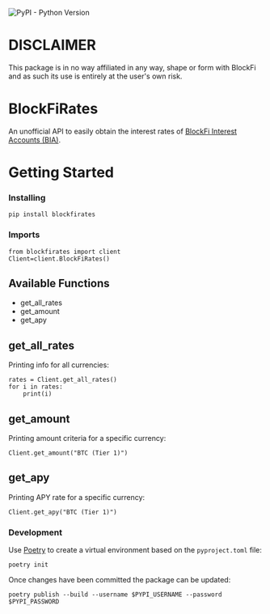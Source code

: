 ![PyPI - Python Version](https://img.shields.io/pypi/pyversions/blockfirates)

# DISCLAIMER

This package is in no way affiliated in any way, shape or form with BlockFi and as such its use is entirely at the user's own risk.

# BlockFiRates

An unofficial API to easily obtain the interest rates of [BlockFi Interest Accounts (BIA)](https://blockfi.com/rates/).

# Getting Started

### Installing
```
pip install blockfirates
```
### Imports
```
from blockfirates import client
Client=client.BlockFiRates()
```

## Available Functions
* get_all_rates
* get_amount
* get_apy

## get_all_rates
Printing info for all currencies:
```
rates = Client.get_all_rates()
for i in rates:
    print(i)
```

## get_amount
Printing amount criteria for a specific currency:
```
Client.get_amount("BTC (Tier 1)")
```

## get_apy
Printing APY rate for a specific currency:
```
Client.get_apy("BTC (Tier 1)")
```

### Development
Use [Poetry](https://python-poetry.org/) to create a virtual environment based on the `pyproject.toml` file:
```
poetry init
```
Once changes have been committed the package can be updated:
```
poetry publish --build --username $PYPI_USERNAME --password $PYPI_PASSWORD
```
